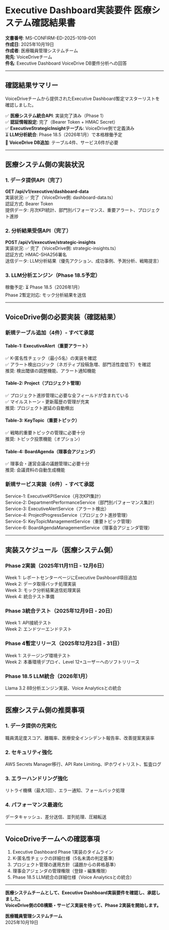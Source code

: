 # Executive Dashboard実装要件 医療システム確認結果書

**文書番号**: MS-CONFIRM-ED-2025-1019-001  
**作成日**: 2025年10月19日  
**作成者**: 医療職員管理システムチーム  
**宛先**: VoiceDriveチーム  
**件名**: Executive Dashboard VoiceDrive DB要件分析への回答

---

## 確認結果サマリー

VoiceDriveチームから提供されたExecutive Dashboard暫定マスターリストを確認しました。

✅ **医療システム統合API**: 実装完了済み（Phase 1）  
✅ **認証情報設定**: 完了（Bearer Token + HMAC Secret）  
✅ **ExecutiveStrategicInsightテーブル**: VoiceDrive側で定義済み  
⏳ **LLM分析統合**: Phase 18.5（2026年1月）で本格稼働予定  
🔴 **VoiceDrive DB追加**: テーブル4件、サービス6件が必要

---

## 医療システム側の実装状況

### 1. データ提供API（完了）
**GET /api/v1/executive/dashboard-data**  
実装状況: ✅ 完了（VoiceDrive側: dashboard-data.ts）  
認証方式: Bearer Token  
提供データ: 月次KPI統計、部門別パフォーマンス、重要アラート、プロジェクト進捗

### 2. 分析結果受信API（完了）
**POST /api/v1/executive/strategic-insights**  
実装状況: ✅ 完了（VoiceDrive側: strategic-insights.ts）  
認証方式: HMAC-SHA256署名  
送信データ: LLM分析結果（優先アクション、成功事例、予測分析、戦略提言）

### 3. LLM分析エンジン（Phase 18.5予定）
稼働予定: ⏳ Phase 18.5（2026年1月）  
Phase 2暫定対応: モック分析結果を送信

---

## VoiceDrive側の必要実装（確認結果）

### 新規テーブル追加（4件）- すべて承認

#### Table-1: ExecutiveAlert（重要アラート）
✅ K-匿名性チェック（最小5名）の実装を確認  
✅ アラート検出ロジック（ネガティブ投稿急増、部門活性度低下）を確認  
推奨: 検出閾値の調整機能、アラート通知機能

#### Table-2: Project（プロジェクト管理）
✅ プロジェクト進捗管理に必要な全フィールドが含まれている  
✅ マイルストーン・更新履歴の管理が充実  
推奨: プロジェクト遅延の自動検出

#### Table-3: KeyTopic（重要トピック）
✅ 戦略的重要トピックの管理に必要十分  
推奨: トピック投票機能（オプション）

#### Table-4: BoardAgenda（理事会アジェンダ）
✅ 理事会・運営会議の議題管理に必要十分  
推奨: 会議資料の自動生成機能

### 新規サービス実装（6件）- すべて承認

Service-1: ExecutiveKPIService（月次KPI集計）  
Service-2: DepartmentPerformanceService（部門別パフォーマンス集計）  
Service-3: ExecutiveAlertService（アラート検出）  
Service-4: ProjectProgressService（プロジェクト進捗管理）  
Service-5: KeyTopicManagementService（重要トピック管理）  
Service-6: BoardAgendaManagementService（理事会アジェンダ管理）

---

## 実装スケジュール（医療システム側）

### Phase 2実装（2025年11月11日 - 12月6日）
Week 1: レポートセンターページにExecutive Dashboard項目追加  
Week 2: データ取得バッチ処理実装  
Week 3: モック分析結果送信処理実装  
Week 4: 統合テスト準備

### Phase 3統合テスト（2025年12月9日 - 20日）
Week 1: API接続テスト  
Week 2: エンドツーエンドテスト

### Phase 4暫定リリース（2025年12月23日 - 31日）
Week 1: ステージング環境テスト  
Week 2: 本番環境デプロイ、Level 12+ユーザーへのソフトリリース

### Phase 18.5 LLM統合（2026年1月）
Llama 3.2 8B分析エンジン実装、Voice Analyticsとの統合

---

## 医療システム側の推奨事項

### 1. データ提供の充実化
職員満足度スコア、離職率、医療安全インシデント報告率、改善提案実装率

### 2. セキュリティ強化
AWS Secrets Manager移行、API Rate Limiting、IPホワイトリスト、監査ログ

### 3. エラーハンドリング強化
リトライ機構（最大3回）、エラー通知、フォールバック処理

### 4. パフォーマンス最適化
データキャッシュ、差分送信、並列処理、圧縮転送

---

## VoiceDriveチームへの確認事項

1. Executive Dashboard Phase 1実装のタイムライン
2. K-匿名性チェックの詳細仕様（5名未満の判定基準）
3. プロジェクト管理の運用方針（議題からの昇格基準）
4. 理事会アジェンダの管理権限（登録・編集権限）
5. Phase 18.5 LLM統合の詳細仕様（Voice Analyticsとの統合）

---

**医療システムチームとして、Executive Dashboard実装要件を確認し、承認しました。**  
**VoiceDrive側のDB構築・サービス実装を待って、Phase 2実装を開始します。**

**医療職員管理システムチーム**  
2025年10月19日

